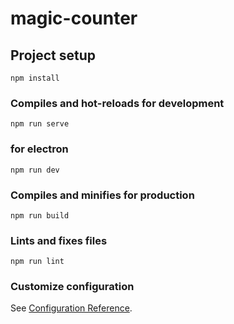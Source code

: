 # magic-counter

## Project setup
```
npm install
```

### Compiles and hot-reloads for development
```
npm run serve
```

### for electron
```
npm run dev
```

### Compiles and minifies for production
```
npm run build
```

### Lints and fixes files
```
npm run lint
```

### Customize configuration
See [Configuration Reference](https://cli.vuejs.org/config/).
